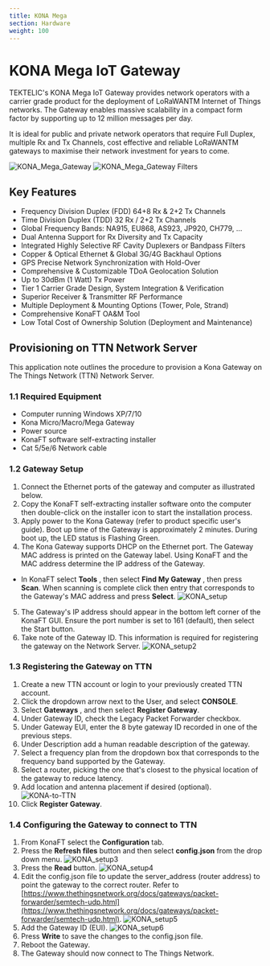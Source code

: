 ```yaml
---
title: KONA Mega
section: Hardware
weight: 100
---
```


# KONA Mega IoT Gateway

TEKTELIC's KONA Mega IoT Gateway provides network operators with a carrier grade product for the deployment of LoRaWANTM Internet of Things networks. The Gateway enables massive scalability in a compact form factor by supporting up to 12 million messages per day.  

It is ideal for public and private network operators that require Full Duplex, multiple Rx and Tx Channels, cost effective and reliable LoRaWANTM gateways to maximise their network investment for years to come.

![KONA_Mega_Gateway](KONA_Mega_Tilt.png)
![KONA_Mega_Gateway Filters](KONA_Mega_Filters.jpg)


## Key Features

- Frequency Division Duplex (FDD) 64+8 Rx & 2+2 Tx Channels
- Time Division Duplex (TDD) 32 Rx / 2+2 Tx Channels
- Global Frequency Bands: NA915, EU868, AS923, JP920, CH779, …
- Dual Antenna Support for Rx Diversity and Tx Capacity
- Integrated Highly Selective RF Cavity Duplexers or Bandpass Filters
- Copper & Optical Ethernet & Global 3G/4G Backhaul Options
- GPS Precise Network Synchronization with Hold-Over
- Comprehensive & Customizable TDoA Geolocation Solution
- Up to 30dBm (1 Watt) Tx Power 
- Tier 1 Carrier Grade Design, System Integration & Verification
- Superior Receiver & Transmitter RF Performance
- Multiple Deployment & Mounting Options (Tower, Pole, Strand)
- Comprehensive KonaFT OA&M Tool
- Low Total Cost of Ownership Solution (Deployment and Maintenance)  


## Provisioning on TTN Network Server

This application note outlines the procedure to provision a Kona Gateway on The Things Network (TTN) Network Server.

### 1.1 Required Equipment

- Computer running Windows XP/7/10
- Kona Micro/Macro/Mega Gateway
- Power source
- KonaFT software self-extracting installer
- Cat 5/5e/6 Network cable

### 1.2 Gateway Setup

 1. Connect the Ethernet ports of the gateway and computer as illustrated below.
 2. Copy the KonaFT self-extracting installer software onto the computer then double-click on the installer icon to start the installation process.
 3. Apply power to the Kona Gateway (refer to product specific user&#39;s guide).  Boot up time of the Gateway is approximately 2 minutes. During boot up, the LED status is Flashing Green.
 4. The Kona Gateway supports DHCP on the Ethernet port. The Gateway MAC address is printed on the Gateway label. Using KonaFT and the MAC address determine the IP address of the Gateway.
 - In KonaFT select **Tools** , then select **Find My Gateway** , then press **Scan**. When scanning is complete click then entry that corresponds to the Gateway&#39;s MAC address and press **Select**.
 ![KONA_setup](Screen_1.png)
 5. The Gateway&#39;s IP address should appear in the bottom left corner of the KonaFT GUI.  Ensure the port number is set to 161 (default), then select the Start button.
 6. Take note of the Gateway ID.  This information is required for registering the gateway on the Network Server.
 ![KONA_setup2](Screen_2.png)

### 1.3 Registering the Gateway on TTN

 1. Create a new TTN account or login to your previously created TTN account.
 2. Click the dropdown arrow next to the User, and select **CONSOLE**.
 3. Select **Gateways** , and then select **Register Gateway**.
 4. Under Gateway ID, check the Legacy Packet Forwarder checkbox.
 5. Under Gateway EUI, enter the 8 byte gateway ID recorded in one of the previous steps.
 6. Under Description add a human readable description of the gateway.
 7. Select a frequency plan from the dropdown box that corresponds to the frequency band supported by the Gateway.
 8. Select a router, picking the one that&#39;s closest to the physical location of the gateway to reduce latency.
 9. Add location and antenna placement if desired (optional).
 ![KONA-to-TTN](TTN_Screen.png)
 10. Click **Register Gateway**.



### 1.4 Configuring the Gateway to connect to TTN

 1. From KonaFT select the **Configuration** tab.
 2. Press the **Refresh files** button and then select **config.json** from the drop down menu.
 ![KONA_setup3](Screen_3.png)
 3. Press the **Read** button.
 ![KONA_setup4](Screen_4.png)
 4. Edit the config.json file to update the server\_address (router address) to point the gateway to the correct router.  Refer to [https://www.thethingsnetwork.org/docs/gateways/packet-forwarder/semtech-udp.html](https://www.thethingsnetwork.org/docs/gateways/packet-forwarder/semtech-udp.html).
 ![KONA_setup5](Screen_5.png)
 5. Add the Gateway ID (EUI).
 ![KONA_setup6](Screen_6.png)
 6. Press **Write** to save the changes to the config.json file.
 7. Reboot the Gateway.
 8. The Gateway should now connect to The Things Network.
